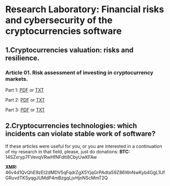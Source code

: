 # Research Laboratory: Financial risks and cybersecurity of the cryptocurrencies software

## 1.Cryptocurrencies valuation: risks and resilience.

### Article 01. Risk assessment of investing  in cryptocurrency markets.

Part 1: [PDF](https://github.com/alcib/cryptocurrency/blob/master/articles/article_01_1.pdf) or [TXT](https://raw.githubusercontent.com/alcib/cryptocurrency/master/articles/article_01_1.txt)

Part 2: [PDF](https://github.com/alcib/cryptocurrency/blob/master/articles/article_01_2.pdf) or [TXT](https://raw.githubusercontent.com/alcib/cryptocurrency/master/articles/article_01_2.txt)

Part 3: [PDF](https://github.com/alcib/cryptocurrency/blob/master/articles/article_01_3.pdf) or [TXT](https://raw.githubusercontent.com/alcib/cryptocurrency/master/articles/article_01_3.txt)

## 2.Cryptocurrencies technologies: which incidents can violate stable work of software? 


If these articles were useful for you, or you are interested in a continuation of my research in that field, 
please, just do donations:
**BTC:** 14SZxryp7FVevqVRwHfNFdtt8CbyUwKFAw

**XMR:** 
46v4d1QvQhE9zEt2dMDV5qFqdrZgX5YjqGrPAdta59Z86WnNwKyb4GgL1UfGRuvdTKSyqgJUMdP4mBzgqLjvHjnNScMmT2Q





